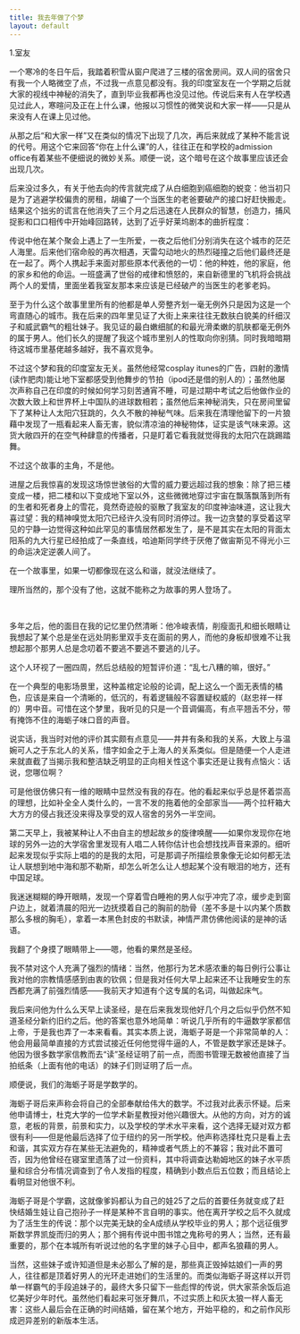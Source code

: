 ```yaml
---
title: 我去年做了个梦
layout: default
---
```


1.室友

一个寒冷的冬日午后，我踏着积雪从窗户爬进了三楼的宿舍房间。双人间的宿舍只有我一个人略微空了点，不过我一点意见都没有。我的印度室友在一个学期之后就大家的视线中神秘的消失了，直到毕业我都再也没见过他。传说后来有人在学校遇见过此人，寒暄问及正在上什么课，他报以习惯性的微笑说和大家一样——只是从来没有人在课上见过他。

从那之后“和大家一样”又在类似的情况下出现了几次，再后来就成了某种不能言说的代号。用这个它来回答“你在上什么课”的人，往往正在和学校的admission office有着某些不便细说的微妙关系。顺便一说，这个暗号在这个故事里应该还会出现几次。

后来没过多久，有关于他去向的传言就完成了从白细胞到癌细胞的蜕变：他当初只是为了逃避学校偏贵的房租，胡编了一个当医生的老爸要破产的接口好赶快搬走。结果这个拙劣的谎言在他消失了三个月之后迅速在人民群众的智慧，创造力，捕风捉影和口口相传中开始峰回路转，达到了近乎好莱坞剧本的曲折程度：

传说中他在某个聚会上遇上了一生所爱，一夜之后他们分别消失在这个城市的茫茫人海里。后来他们宿命般的再次相遇，天雷勾动地火的热烈碰撞之后他们最终还是在一起了。两个人携起手来面对那些原本代表他的一切：他的种姓，他的家庭，他的家乡和他的命运。一班盛满了世俗的戒律和愤怒的，来自新德里的飞机将会挑战两个人的爱情，里面坐着我室友那本来应该是已经破产的当医生的老爹老妈。

至于为什么这个故事里里所有的他都是单人旁整齐划一毫无例外只是因为这是一个弯直随心的城市。我在后来的四年里见证了大街上来来往往无数肤白貌美的纤细汉子和威武霸气的粗壮妹子。我见证的最白嫩细腻的和最光滑柔嫩的肌肤都毫无例外的属于男人。他们长久的提醒了我这个城市里别人的性取向你别猜。同时我暗暗期待这城市里基佬越多越好，我不喜欢竞争。

不过这个梦和我的印度室友无关。虽然他经常cosplay itunes的广告，四射的激情(读作肥肉)能让地下室都感受到他舞步的节拍（ipod还是借的别人的）；虽然他屡次声称自己在印度的时候如何学习刻苦通宵不睡，可是过期中考试之后他做作业的次数大致上和世界杯上中国队的进球数相若；虽然他后来神秘消失，只在房间里留下了某种让人太阳穴狂跳的，久久不散的神秘气味。后来我在清理他留下的一片狼藉中发现了一瓶看起来人畜无害，貌似清凉油的神秘物体，证实是该气味来源。这货大敞四开的在空气种肆意的传播者，只是盯着它看我就觉得我的太阳穴在跳踢踏舞。

不过这个故事的主角，不是他。

进屋之后我惊喜的发现这场惊世骇俗的大雪的威力要远超过我的想象：除了把三楼变成一楼，把二楼和以下变成地下室以外，这些微微地穿过宇宙在飘落飘落到所有的生者和死者身上的雪花，竟然奇迹般的驱散了我室友的印度神油味道，这让我大喜过望：我的精神嗅觉太阳穴已经许久没有同时消停过。我一边贪婪的享受着这罕见的宁静一边觉得这种如此罕见的事情居然都发生了，是不是其实在太阳的背面太阳系的九大行星已经拍成了一条直线，哈迪斯同学终于厌倦了做宙斯见不得光小三的命运决定逆袭人间了。

在一个故事里，如果一切都像现在这么和谐，就没法继续了。

理所当然的，那个没有了他，这就不能称之为故事的男人登场了。

</br>

多年之后，他的面目在我的记忆里仍然清晰：他冷峻表情，削瘦面孔和细长眼睛让我想起了某个总是坐在远处阴影里双手支在面前的男人，而他的身板却很难不让我想起那个那男人总是念叨着不要逃不要逃不要逃的儿子。

这个人环视了一圈四周，然后总结般的短暂评价道：“乱七八糟的嘛，很好。”

在一个典型的电影场景里，这种盖棺定论般的论调，配上这么一个面无表情的橘色，应该是来自一个清晰的，低沉的，有着逻辑般不容置疑权威的（赵忠祥一样的）男中音。可惜在这个梦里，我听见的只是一个音调偏高，有点平翘舌不分，带有掩饰不住的海蛎子味口音的声音。

说实话，我当时对他的评价其实颇有点意见——井井有条和我的关系，大致上与温婉可人之于东北人的关系，惜字如金之于上海人的关系类似。但是随便一个人走进来就直截了当揭示我和整洁缺乏明显的正向相关性这个事实还是让我有点恼火：话说，您哪位啊？

可是他很仿佛只有一维的眼睛中显然没有我的存在。他的看起来似乎总是怀着崇高的理想，比如补全全人类什么的，一言不发的拖着他的全部家当——两个拉杆箱大大方方的侵占我还没来得及享受的双人宿舍的另外一半空间。

第二天早上，我被某种让人不由自主的想起故乡的旋律唤醒——如果你发现你在地球的另外一边的大学宿舍里发现有人唱二人转你估计也会想找找声音来源的。细听起来发现似乎实际上唱的的是我的太阳，可是那调子所描绘景象像无论如何都无法让人联想到地中海和那不勒斯，却怎么听怎么让人想起某个没有眼泪的地方，还有中国足球。

我迷迷糊糊的睁开眼睛，发现一个穿着雪白睡袍的男人似乎冲完了凉，缓步走到窗户边上，就着清晨的阳光一边抚摸着自己的胸前的肋骨（差不多是十以内某个质数那么多根的胸毛），拿着一本黑色封皮的书默读，神情严肃仿佛他阅读的是神的话语。

我翻了个身摸了眼睛带上——嗯，他看的果然是圣经。

我不禁对这个人充满了强烈的情绪：当然，他那行为艺术感浓重的每日例行公事让我对他的宗教情感感到由衷的钦佩；但是我对任何大早上起来还不让我睡安生的东西都充满了前强烈情感——我前天才知道有个这专属的名词，叫做起床气。

我后来问他为什么么天早上读圣经，是在后来我发现他好几个月之后似乎仍然不知道圣经分新约旧约之后。他的答案也意外地简单：听说几乎所有的牛逼数学家都信上帝，于是我也弄了一本来看看。其实本质上说，海蛎子哥是一个非常简单的人：他会用最简单直接的方式尝试接近任何他觉得牛逼的人，不管是数学家还是妹子。他因为很多数学家信教而去“读”圣经证明了前一点，而图书管理无数被他直接了当拍纸条（上面有他的电话）的妹子们则证明了后一点。

顺便说，我们的海蛎子哥是学数学的。

海蛎子哥后来声称会将自己的全部奉献给伟大的数学。不过我对此表示怀疑。后来他申请博士，杜克大学的一位学术新星教授对他兴趣很大。从他的方向，对方的诚意，老板的背景，前景和实力，以及学校的学术水平来看，这个选择无疑对双方都很有利——但是他最后选择了位于纽约的另一所学校。他声称选择杜克只是看上去和谐，其实双方存在某些无法避免的，精神或者气质上的不兼容；我对此不置可否，因为他曾经在寝室里遗落了过一份资料，其中将调查达勒姆地区的妹子水平质量和综合分布情况调查到了令人发指的程度，精确到小数点后五位数；而且结论上看明显对他很不利。

海蛎子哥是个学霸，这就像爹妈都认为自己的娃25了之后的首要任务就变成了赶快结婚生娃让自己抱孙子一样是某种不言自明的事实。他在离开学校之后不久就成为了活生生的传说：那个以完美无缺的全A成绩从学校毕业的男人；那个远征俄罗斯数学界凯旋而归的男人；那个拥有传说中图书馆之鬼称号的男人；当然，还有最重要的，那个在本城所有听说过他的名字里的妹子心目中，都声名狼藉的男人。

当然，这些妹子或许知道但是未必那么了解的是，那些真正毁掉姑娘们一声的男人，往往都是顶着好男人的光环走进她们的生活里的。而类似海蛎子哥这样以开罚单一样霸气的手段追妹子的，最终大多只留下一些彪悍的传说，供大家茶余饭后追忆美好少年时代。虽然他们看起来可张牙舞爪，不过实质上和灰太狼一样人畜无害：这些人最后会在正确的时间结婚，留在某个地方，开始平稳的，和之前作风形成迥异差别的新版本生活。